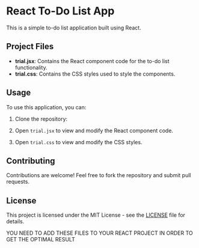 # React To-Do List App

This is a simple to-do list application built using React.

## Project Files

- **trial.jsx**: Contains the React component code for the to-do list functionality.
- **trial.css**: Contains the CSS styles used to style the components.

## Usage

To use this application, you can:

1. Clone the repository:

2. Open `trial.jsx` to view and modify the React component code.

3. Open `trial.css` to view and modify the CSS styles.

## Contributing

Contributions are welcome! Feel free to fork the repository and submit pull requests.

## License

This project is licensed under the MIT License - see the [LICENSE](LICENSE) file for details.

YOU NEED TO ADD THESE FILES TO YOUR REACT PROJECT IN ORDER TO GET THE OPTIMAL RESULT
